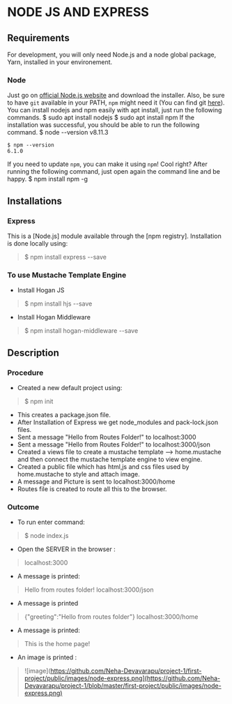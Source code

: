 # NODE JS AND EXPRESS

## Requirements

For development, you will only need Node.js and a node global package, Yarn, installed in your environement.

### Node
Just go on [official Node.js website](https://nodejs.org/) and download the installer.
Also, be sure to have `git` available in your PATH, `npm` might need it (You can find git [here](https://git-scm.com/)).
You can install nodejs and npm easily with apt install, just run the following commands.
      $ sudo apt install nodejs
      $ sudo apt install npm
If the installation was successful, you should be able to run the following command.
    $ node --version
    v8.11.3
    
    $ npm --version
    6.1.0
If you need to update `npm`, you can make it using `npm`! Cool right? After running the following command, just open again the command line and be happy.
    $ npm install npm -g
   
## Installations

### Express
This is a [Node.js] module available through the [npm registry].
Installation is done locally using:
> $ npm install express --save

### To use Mustache Template Engine
+ Install Hogan JS
> $ npm install hjs --save
+ Install Hogan Middleware
> $ npm install hogan-middleware --save

## Description

### Procedure
+ Created a new default project using:
> $ npm init
+ This creates a package.json file.
+ After Installation of Express we get node_modules and pack-lock.json files.
+ Sent a message "Hello from Routes Folder!" to localhost:3000
+ Sent a message "Hello from Routes Folder!" to localhost:3000/json
+ Created a views file to create a mustache template --> home.mustache  and then connect the mustache template engine to  view engine. 
+ Created a public file which has html,js and css files used by home.mustache to style and attach image.
+ A message and Picture is sent to localhost:3000/home
+ Routes file is created to route all this to the browser.

### Outcome
+ To run enter command:
> $ node index.js
+ Open the SERVER in the browser :
> localhost:3000
+ A message is printed:
> Hello from routes folder!
> localhost:3000/json
+ A message is printed
>{"greeting":"Hello from routes folder"}
> localhost:3000/home
+ A message is printed:
> This is the home page!
+ An image is printed :
> ![image](https://github.com/Neha-Devavarapu/project-1/first-project/public/images/node-express.png](https://github.com/Neha-Devavarapu/project-1/blob/master/first-project/public/images/node-express.png)
